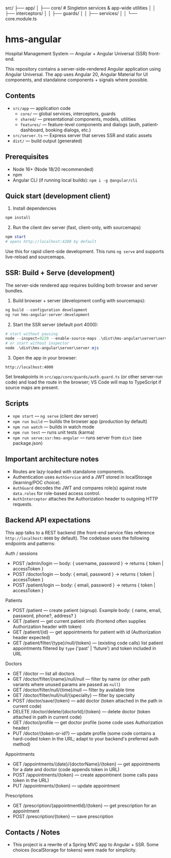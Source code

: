 src/
 ├── app/
 │    ├── core/               # Singleton services & app-wide utilities
 │    │    ├── interceptors/
 │    │    ├── guards/
 │    │    ├── services/
 │    │    └── core.module.ts
# hms-angular

Hospital Management System — Angular + Angular Universal (SSR) front-end.

This repository contains a server-side-rendered Angular application using Angular Universal. The app uses Angular 20, Angular Material for UI components, and standalone components + signals where possible.

## Contents
- `src/app` — application code
	- `core/` — global services, interceptors, guards
	- `shared/` — presentational components, models, utilities
	- `features/` — feature-level components and dialogs (auth, patient-dashboard, booking dialogs, etc.)
- `src/server.ts` — Express server that serves SSR and static assets
- `dist/` — build output (generated)

## Prerequisites
- Node 16+ (Node 18/20 recommended)
- npm
- Angular CLI (if running local builds): `npm i -g @angular/cli`

## Quick start (development client)
1. Install dependencies

```powershell
npm install
```

2. Run the client dev server (fast, client-only, with sourcemaps)

```powershell
npm start
# opens http://localhost:4200 by default
```

Use this for rapid client-side development. This runs `ng serve` and supports live-reload and sourcemaps.

## SSR: Build + Serve (development)
The server-side rendered app requires building both browser and server bundles.

1. Build browser + server (development config with sourcemaps):

```powershell
ng build --configuration development
ng run hms-angular:server:development
```

2. Start the SSR server (default port 4000):

```powershell
# start without pausing
node --inspect=9229 --enable-source-maps .\dist\hms-angular\server\server.mjs
# or start without inspector
node .\dist\hms-angular\server\server.mjs
```

3. Open the app in your browser:

```
http://localhost:4000
```

Set breakpoints in `src/app/core/guards/auth.guard.ts` (or other server-run code) and load the route in the browser; VS Code will map to TypeScript if source maps are present.

## Scripts
- `npm start` — `ng serve` (client dev server)
- `npm run build` — builds the browser app (production by default)
- `npm run watch` — builds in watch mode
- `npm run test` — runs unit tests (karma)
- `npm run serve:ssr:hms-angular` — runs server from `dist` (see package.json)

## Important architecture notes
- Routes are lazy-loaded with standalone components.
- Authentication uses `AuthService` and a JWT stored in localStorage (learning/POC choice).
- `AuthGuard` decodes the JWT and compares role(s) against route `data.roles` for role-based access control.
- `AuthInterceptor` attaches the Authorization header to outgoing HTTP requests.

## Backend API expectations
This app talks to a REST backend (the front-end service files reference `http://localhost:8080` by default). The codebase uses the following endpoints and patterns:

Auth / sessions
- POST /admin/login — body: { username, password } -> returns { token | accessToken }
- POST /doctor/login — body: { email, password } -> returns { token | accessToken }
- POST /patient/login — body: { email, password } -> returns { token | accessToken }

Patients
- POST /patient — create patient (signup). Example body: { name, email, password, phone?, address? }
- GET /patient — get current patient info (frontend often supplies Authorization header with token)
- GET /patient/{id} — get appointments for patient with id (Authorization header expected)
- GET /patient/filter/{type}/null/{token} — (existing code calls) list patient appointments filtered by `type` ('past' | 'future') and token included in URL

Doctors
- GET /doctor — list all doctors
- GET /doctor/filter/{name}/null/null — filter by name (or other path variants where unused params are passed as `null`)
- GET /doctor/filter/null/{time}/null — filter by available time
- GET /doctor/filter/null/null/{specialty} — filter by specialty
- POST /doctor/save/{token} — add doctor (token attached in the path in current code)
- DELETE /doctor/delete/{doctorId}/{token} — delete doctor (token attached in path in current code)
- GET /doctor/profile — get doctor profile (some code uses Authorization header)
- PUT /doctor/{token-or-id?} — update profile (some code contains a hard-coded token in the URL; adapt to your backend's preferred auth method)

Appointments
- GET /appointments/{date}/{doctorName}/{token} — get appointments for a date and doctor (code appends token in URL)
- POST /appointments/{token} — create appointment (some calls pass token in the URL)
- PUT /appointments/{token} — update appointment

Prescriptions
- GET /prescription/{appointmentId}/{token} — get prescription for an appointment
- POST /prescription/{token} — save prescription

## Contacts / Notes
- This project is a rewrite of a Spring MVC app to Angular + SSR. Some choices (localStorage for tokens) were made for simplicity.


